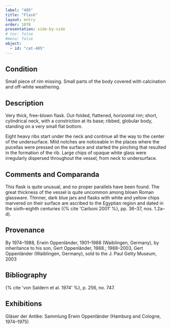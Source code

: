 ```yaml
---
label: "405"
title: "Flask"
layout: entry
order: 1078
presentation: side-by-side
# toc: false
#menu: false 
object:
  - id: "cat-405"
---
```


## Condition

Small piece of rim missing. Small parts of the body covered with calcination and off-white weathering.

## Description

Very thick, free-blown flask. Out-folded, flattened, horizontal rim; short, cylindrical neck, with a constriction at its base; ribbed, globular body, standing on a very small flat bottom.

Eight heavy ribs start under the neck and continue all the way to the center of the undersurface. Mild notches are noticeable in the places where the pucellas were pressed on the surface and started the pinching that resulted in the formation of the rib. Large chips of opaque white glass were irregularly dispersed throughout the vessel, from neck to undersurface.

## Comments and Comparanda

This flask is quite unusual, and no proper parallels have been found. The great thickness of the vessel is quite uncommon among blown Roman glassware. Thinner, dark blue jars and flasks with white and yellow chips marvered on their surface are ascribed to the Egyptian region and dated in the sixth–eighth centuries ({% cite 'Carboni 2001' %}, pp. 36–37, nos. 1.2a–d).

## Provenance

By 1974–1988, Erwin Oppenländer, 1901–1988 (Waiblingen, Germany), by inheritance to his son, Gert Oppenländer, 1988.; 1988–2003, Gert Oppenländer (Waiblingen, Germany), sold to the J. Paul Getty Museum, 2003

## Bibliography

{% cite 'von Saldern et al. 1974' %}, p. 256, no. 747.

## Exhibitions

Gläser der Antike: Sammlung Erwin Oppenländer (Hamburg and Cologne, 1974–1975)
